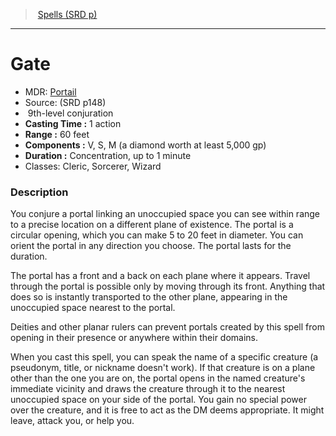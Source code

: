 ﻿---
!SpellItem
Family: SpellVO
Name: Gate
Type: conjuration
Level: 9
CastingTime: 1 action
Range: 60 feet
Components: V, S, M (a diamond worth at least 5,000 gp)
Duration: Concentration, up to 1 minute
Classes: Cleric, Sorcerer, Wizard
Source: (SRD p148)
AltName: '[Portail](hd_spells_portail.md)'
Id: spells_vo.md#gate
ParentLink: spells_vo.md#spells-srd-p
ParentName: Spells (SRD p)
NameLevel: 1
Attributes:
  Name: Gate
  Markdown: >+
    # <!--Name-->Gate<!--/Name-->


    - MDR: <!--AltName-->[Portail](hd_spells_portail.md)<!--/AltName-->

    - Source: <!--Source-->(SRD p148)<!--/Source-->

    -  <!--Level-->9<!--/Level-->th-level <!--Type-->conjuration<!--/Type-->

    - **Casting Time :** <!--CastingTime-->1 action<!--/CastingTime-->

    - **Range :** <!--Range-->60 feet<!--/Range-->

    - **Components :** <!--Components-->V, S, M (a diamond worth at least 5,000 gp)<!--/Components-->

    - **Duration :** <!--Duration-->Concentration, up to 1 minute<!--/Duration-->

    - Classes: <!--Classes-->Cleric, Sorcerer, Wizard<!--/Classes-->


    ### Description


    You conjure a portal linking an unoccupied space you can see within range to a precise location on a different plane of existence. The portal is a circular opening, which you can make 5 to 20 feet in diameter. You can orient the portal in any direction you choose. The portal lasts for the duration.


    The portal has a front and a back on each plane where it appears. Travel through the portal is possible only by moving through its front. Anything that does so is instantly transported to the other plane, appearing in the unoccupied space nearest to the portal.


    Deities and other planar rulers can prevent portals created by this spell from opening in their presence or anywhere within their domains.


    When you cast this spell, you can speak the name of a specific creature (a pseudonym, title, or nickname doesn't work). If that creature is on a plane other than the one you are on, the portal opens in the named creature's immediate vicinity and draws the creature through it to the nearest unoccupied space on your side of the portal. You gain no special power over the creature, and it is free to act as the DM deems appropriate. It might leave, attack you, or help you.

  AltName: '[Portail](hd_spells_portail.md)'
  Source: (SRD p148)
  Level: 9
  Type: conjuration
  CastingTime: 1 action
  Range: 60 feet
  Components: V, S, M (a diamond worth at least 5,000 gp)
  Duration: Concentration, up to 1 minute
  Classes: Cleric, Sorcerer, Wizard
AttributesDictionary: >+
  Name: Gate

  Markdown: >+

    # <!--Name-->Gate<!--/Name-->





    - MDR: <!--AltName-->[Portail](hd_spells_portail.md)<!--/AltName-->



    - Source: <!--Source-->(SRD p148)<!--/Source-->



    -  <!--Level-->9<!--/Level-->th-level <!--Type-->conjuration<!--/Type-->



    - **Casting Time :** <!--CastingTime-->1 action<!--/CastingTime-->



    - **Range :** <!--Range-->60 feet<!--/Range-->



    - **Components :** <!--Components-->V, S, M (a diamond worth at least 5,000 gp)<!--/Components-->



    - **Duration :** <!--Duration-->Concentration, up to 1 minute<!--/Duration-->



    - Classes: <!--Classes-->Cleric, Sorcerer, Wizard<!--/Classes-->





    ### Description





    You conjure a portal linking an unoccupied space you can see within range to a precise location on a different plane of existence. The portal is a circular opening, which you can make 5 to 20 feet in diameter. You can orient the portal in any direction you choose. The portal lasts for the duration.





    The portal has a front and a back on each plane where it appears. Travel through the portal is possible only by moving through its front. Anything that does so is instantly transported to the other plane, appearing in the unoccupied space nearest to the portal.





    Deities and other planar rulers can prevent portals created by this spell from opening in their presence or anywhere within their domains.





    When you cast this spell, you can speak the name of a specific creature (a pseudonym, title, or nickname doesn't work). If that creature is on a plane other than the one you are on, the portal opens in the named creature's immediate vicinity and draws the creature through it to the nearest unoccupied space on your side of the portal. You gain no special power over the creature, and it is free to act as the DM deems appropriate. It might leave, attack you, or help you.



  AltName: '[Portail](hd_spells_portail.md)'

  Source: (SRD p148)

  Level: 9

  Type: conjuration

  CastingTime: 1 action

  Range: 60 feet

  Components: V, S, M (a diamond worth at least 5,000 gp)

  Duration: Concentration, up to 1 minute

  Classes: Cleric, Sorcerer, Wizard

---
> [Spells (SRD p)](srd_spells.md)

---

# Gate

- MDR: [Portail](hd_spells_portail.md)
- Source: (SRD p148)
-  9th-level conjuration
- **Casting Time :** 1 action
- **Range :** 60 feet
- **Components :** V, S, M (a diamond worth at least 5,000 gp)
- **Duration :** Concentration, up to 1 minute
- Classes: Cleric, Sorcerer, Wizard

### Description

You conjure a portal linking an unoccupied space you can see within range to a precise location on a different plane of existence. The portal is a circular opening, which you can make 5 to 20 feet in diameter. You can orient the portal in any direction you choose. The portal lasts for the duration.

The portal has a front and a back on each plane where it appears. Travel through the portal is possible only by moving through its front. Anything that does so is instantly transported to the other plane, appearing in the unoccupied space nearest to the portal.

Deities and other planar rulers can prevent portals created by this spell from opening in their presence or anywhere within their domains.

When you cast this spell, you can speak the name of a specific creature (a pseudonym, title, or nickname doesn't work). If that creature is on a plane other than the one you are on, the portal opens in the named creature's immediate vicinity and draws the creature through it to the nearest unoccupied space on your side of the portal. You gain no special power over the creature, and it is free to act as the DM deems appropriate. It might leave, attack you, or help you.

